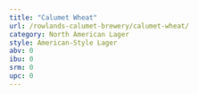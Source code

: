 ```yaml
---
title: "Calumet Wheat"
url: /rowlands-calumet-brewery/calumet-wheat/
category: North American Lager
style: American-Style Lager
abv: 0
ibu: 0
srm: 0
upc: 0
---
```


